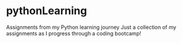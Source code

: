 # pythonLearning
Assignments from my Python learning journey
Just a collection of my assignments as I progress through a coding bootcamp!

